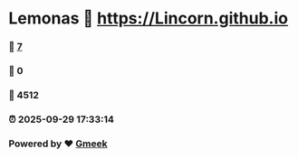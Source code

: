# Lemonas :link: https://Lincorn.github.io 
### :page_facing_up: [7](https://Lincorn.github.io/tag.html) 
### :speech_balloon: 0 
### :hibiscus: 4512 
### :alarm_clock: 2025-09-29 17:33:14 
### Powered by :heart: [Gmeek](https://github.com/Meekdai/Gmeek)
